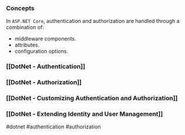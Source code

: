 ### Concepts

In `ASP.NET Core`, authentication and authorization are handled through a combination of:
* middleware components.
* attributes.
* configuration options.

### [[DotNet - Authentication]]

### [[DotNet - Authorization]]

### [[DotNet - Customizing Authentication and Authorization]]

### [[DotNet - Extending Identity and User Management]]

#dotnet #authentication #authorization


